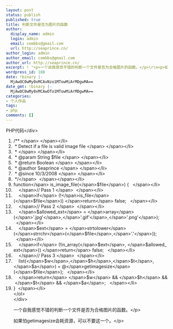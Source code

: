 ```yaml
---
layout: post
status: publish
published: true
title: 判断文件是否为图片的函数
author:
  display_name: admin
  login: admin
  email: combbs@gmail.com
  url: http://seaprince.cn/
author_login: admin
author_email: combbs@gmail.com
author_url: http://seaprince.cn/
excerpt: ! "<p>一个自我感觉不错的判断一个文件是否为合格图片的函数。</p>\r\n<p>如果怕getimagesize会耗资源，可以不要这一个。</p>"
wordpress_id: 188
date: !binary |-
  MjAwOC0wMy0xMCAxNzo1MTowMiArMDgwMA==
date_gmt: !binary |-
  MjAwOC0wMy0xMCAwOTo1MTowMiArMDgwMA==
categories:
- 个人作品
tags:
- php
comments: []
---
```

<div class="codeText">
<div class="codeHead">PHP代码<&#47;div></p>
<ol class="dp-c">
<li class="alt"><span><span class="comment">&#47;** <&#47;span>&nbsp;<&#47;span><&#47;li>
<li class=""><span><span class="comment">&nbsp;*&nbsp;Detect&nbsp;if&nbsp;a&nbsp;file&nbsp;is&nbsp;valid&nbsp;image&nbsp;file <&#47;span>&nbsp;<&#47;span><&#47;li>
<li class="alt"><span><span class="comment">&nbsp;* <&#47;span>&nbsp;<&#47;span><&#47;li>
<li class=""><span><span class="comment">&nbsp;*&nbsp;@param&nbsp;String&nbsp;$file <&#47;span>&nbsp;<&#47;span><&#47;li>
<li class="alt"><span><span class="comment">&nbsp;*&nbsp;@return&nbsp;Boolean <&#47;span>&nbsp;<&#47;span><&#47;li>
<li class=""><span><span class="comment">&nbsp;*&nbsp;@author&nbsp;Seaprince <&#47;span>&nbsp;<&#47;span><&#47;li>
<li class="alt"><span><span class="comment">&nbsp;*&nbsp;@since&nbsp;10&#47;3&#47;2008 <&#47;span>&nbsp;<&#47;span><&#47;li>
<li class=""><span><span class="comment">&nbsp;*&#47;<&#47;span><span>&nbsp;&nbsp;<&#47;span><&#47;span><&#47;li>
<li class="alt"><span class="keyword">function<&#47;span><span>&nbsp;is_image_file(<&#47;span><span class="vars">$file<&#47;span><span>)&nbsp;{ &nbsp;&nbsp;<&#47;span><&#47;li>
<li class=""><span>&nbsp;&nbsp;&nbsp;&nbsp;<&#47;span><span class="comment">&#47;&#47;&nbsp;Pass&nbsp;1 <&#47;span><span>&nbsp;&nbsp;<&#47;span><&#47;li>
<li class="alt"><span>&nbsp;&nbsp;&nbsp;&nbsp;<&#47;span><span class="keyword">if<&#47;span><span>&nbsp;(!<&#47;span><span class="func">is_file<&#47;span><span>(<&#47;span><span class="vars">$file<&#47;span><span>))&nbsp;<&#47;span><span class="keyword">return<&#47;span><span>&nbsp;false; &nbsp;&nbsp;<&#47;span><&#47;li>
<li class=""><span>&nbsp;&nbsp;&nbsp;&nbsp;<&#47;span><span class="comment">&#47;&#47;&nbsp;Pass&nbsp;2 <&#47;span><span>&nbsp;&nbsp;<&#47;span><&#47;li>
<li class="alt"><span>&nbsp;&nbsp;&nbsp;&nbsp;<&#47;span><span class="vars">$allowed_ext<&#47;span><span>&nbsp;=&nbsp;<&#47;span><span class="keyword">array<&#47;span><span>(<&#47;span><span class="string">'.jpg'<&#47;span><span>,<&#47;span><span class="string">'.gif'<&#47;span><span>,<&#47;span><span class="string">'.png'<&#47;span><span>); &nbsp;&nbsp;<&#47;span><&#47;li>
<li class=""><span>&nbsp;&nbsp;&nbsp;&nbsp;<&#47;span><span class="vars">$ext<&#47;span><span>&nbsp;=&nbsp;<&#47;span><span class="func">strtolower<&#47;span><span>(<&#47;span><span class="func">strrchr<&#47;span><span>(<&#47;span><span class="vars">$file<&#47;span><span>,<&#47;span><span class="string">'.'<&#47;span><span>)); &nbsp;&nbsp;<&#47;span><&#47;li>
<li class="alt"><span>&nbsp;&nbsp;&nbsp;&nbsp;<&#47;span><span class="keyword">if<&#47;span><span>&nbsp;(!in_array(<&#47;span><span class="vars">$ext<&#47;span><span>,&nbsp;<&#47;span><span class="vars">$allowed_ext<&#47;span><span>))&nbsp;<&#47;span><span class="keyword">return<&#47;span><span>&nbsp;false; &nbsp;&nbsp;<&#47;span><&#47;li>
<li class=""><span>&nbsp;&nbsp;&nbsp;&nbsp;<&#47;span><span class="comment">&#47;&#47;&nbsp;Pass&nbsp;3 <&#47;span><span>&nbsp;&nbsp;<&#47;span><&#47;li>
<li class="alt"><span>&nbsp;&nbsp;&nbsp;&nbsp;list(<&#47;span><span class="vars">$w<&#47;span><span>,<&#47;span><span class="vars">$h<&#47;span><span>,<&#47;span><span class="vars">$t<&#47;span><span>,<&#47;span><span class="vars">$a<&#47;span><span>)&nbsp;=&nbsp;@<&#47;span><span class="func">getimagesize<&#47;span><span>(<&#47;span><span class="vars">$file<&#47;span><span>); &nbsp;&nbsp;<&#47;span><&#47;li>
<li class=""><span>&nbsp;&nbsp;&nbsp;&nbsp;<&#47;span><span class="keyword">return<&#47;span><span>&nbsp;<&#47;span><span class="vars">$w<&#47;span><span>&nbsp;&amp;&amp;&nbsp;<&#47;span><span class="vars">$h<&#47;span><span>&nbsp;&amp;&amp;&nbsp;<&#47;span><span class="vars">$t<&#47;span><span>&nbsp;&amp;&amp;&nbsp;<&#47;span><span class="vars">$a<&#47;span><span>; &nbsp;&nbsp;<&#47;span><&#47;li>
<li class="alt"><span>}&nbsp;&nbsp;<&#47;span><&#47;li><br />
<&#47;ol><br />
<&#47;div></p>
<p>一个自我感觉不错的判断一个文件是否为合格图片的函数。<&#47;p></p>
<p>如果怕getimagesize会耗资源，可以不要这一个。<&#47;p></p>
